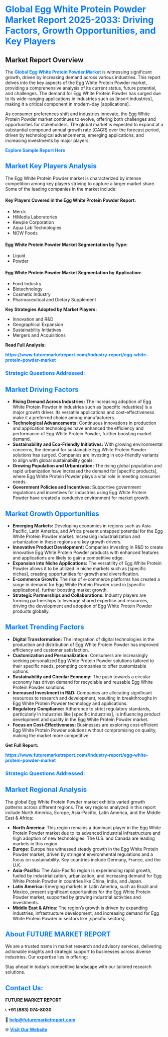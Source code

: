 <h1 style="color: #007BFF;">Global Egg White Protein Powder Market Report 2025-2033: Driving Factors, Growth Opportunities, and Key Players</h1>

<section id="overview">
<h2>Market Report Overview</h2>
<p>The <a href="https://www.futuremarketreport.com//industry-report/egg-white-protein-powder-market" style="color: #007BFF; text-decoration: none;"><strong>Global Egg White Protein Powder Market</strong></a> is witnessing significant growth, driven by increasing demand across various industries. This report delves into the key aspects of the Egg White Protein Powder market, providing a comprehensive analysis of its current status, future potential, and challenges. The demand for Egg White Protein Powder has surged due to its wide-ranging applications in industries such as [insert industries], making it a critical component in modern-day [applications].</p>
<p>As consumer preferences shift and industries innovate, the Egg White Protein Powder market continues to evolve, offering both challenges and opportunities for stakeholders. The global market is expected to expand at a substantial compound annual growth rate (CAGR) over the forecast period, driven by technological advancements, emerging applications, and increasing investments by major players.</p>
</section>

<section id="overview">
<p><a href="https://www.futuremarketreport.com//request-sample/reportId=52428" style="color: #007BFF; text-decoration: none;"><strong>Explore Sample Report Here</strong></a></p>
</section>

<section id="key-players">
<h2 style="color: #007BFF;">Market Key Players Analysis</h2>
<p>The Egg White Protein Powder market is characterized by intense competition among key players striving to capture a larger market share. Some of the leading companies in the market include:</p>
<h4>Key Players Covered in the Egg White Protein Powder Report:</h4>
<ul><li>Merck</li><li>HiMedia Laboratories</li><li>Kewpie Corporation</li><li>Aqua Lab Technologies</li><li>NOW Foods</li></ul>
<h4>Egg White Protein Powder Market Segmentation by Type:</h4>
<ul><li>Liquid</li><li>Powder</li></ul>

<h4>Egg White Protein Powder Market Segmentation by Application:</h4>
<ul><li>Food Industry</li><li>Biotechnology</li><li>Cosmetic Industry</li><li>Pharmaceutical and Dietary Supplement</li></ul>
<p><strong>Key Strategies Adopted by Market Players:</strong></p>
<ul>
<li>Innovation and R&D</li>
<li>Geographical Expansion</li>
<li>Sustainability Initiatives</li>
<li>Mergers and Acquisitions</li>
</ul>
</section>

<section>
<p><strong>Read Full Analysis: </strong></p><a href="https://www.futuremarketreport.com//industry-report/egg-white-protein-powder-market" style="color: #007BFF; text-decoration: none;"><strong>https://www.futuremarketreport.com//industry-report/egg-white-protein-powder-market</strong></a>
<h3 style="color: #007BFF;">Strategic Questions Addressed:</h3>
</section>

<section id="driving-factors">
<h2 style="color: #007BFF;">Market Driving Factors</h2>
<ul>
<li><strong>Rising Demand Across Industries:</strong> The increasing adoption of Egg White Protein Powder in industries such as [specific industries] is a major growth driver. Its versatile applications and cost-effectiveness make it a preferred choice among manufacturers.</li>
<li><strong>Technological Advancements:</strong> Continuous innovations in production and application technologies have enhanced the efficiency and performance of Egg White Protein Powder, further boosting market demand.</li>
<li><strong>Sustainability and Eco-Friendly Initiatives:</strong> With growing environmental concerns, the demand for sustainable Egg White Protein Powder solutions has surged. Companies are investing in eco-friendly variants to align with global sustainability goals.</li>
<li><strong>Growing Population and Urbanization:</strong> The rising global population and rapid urbanization have increased the demand for [specific products], where Egg White Protein Powder plays a vital role in meeting consumer needs.</li>
<li><strong>Government Policies and Incentives:</strong> Supportive government regulations and incentives for industries using Egg White Protein Powder have created a conducive environment for market growth.</li>
</ul>
</section>

<section id="growth-opportunities">
<h2 style="color: #007BFF;">Market Growth Opportunities</h2>
<ul>
<li><strong>Emerging Markets:</strong> Developing economies in regions such as Asia-Pacific, Latin America, and Africa present untapped potential for the Egg White Protein Powder market. Increasing industrialization and urbanization in these regions are key growth drivers.</li>
<li><strong>Innovative Product Development:</strong> Companies investing in R&D to create innovative Egg White Protein Powder products with enhanced features and applications are likely to gain a competitive edge.</li>
<li><strong>Expansion into Niche Applications:</strong> The versatility of Egg White Protein Powder allows it to be utilized in niche markets such as [specific niches], creating opportunities for growth and diversification.</li>
<li><strong>E-commerce Growth:</strong> The rise of e-commerce platforms has created a surge in demand for Egg White Protein Powder used in [specific applications], further boosting market growth.</li>
<li><strong>Strategic Partnerships and Collaborations:</strong> Industry players are forming partnerships to leverage shared expertise and resources, driving the development and adoption of Egg White Protein Powder products globally.</li>
</ul>
</section>

<section id="trending-factors">
<h2 style="color: #007BFF;">Market Trending Factors</h2>
<ul>
<li><strong>Digital Transformation:</strong> The integration of digital technologies in the production and distribution of Egg White Protein Powder has improved efficiency and customer satisfaction.</li>
<li><strong>Customization and Personalization:</strong> Consumers are increasingly seeking personalized Egg White Protein Powder solutions tailored to their specific needs, prompting companies to offer customizable options.</li>
<li><strong>Sustainability and Circular Economy:</strong> The push towards a circular economy has driven demand for recyclable and reusable Egg White Protein Powder solutions.</li>
<li><strong>Increased Investment in R&D:</strong> Companies are allocating significant resources to research and development, resulting in breakthroughs in Egg White Protein Powder technology and applications.</li>
<li><strong>Regulatory Compliance:</strong> Adherence to strict regulatory standards, particularly in industries like [specific industries], is influencing product development and quality in the Egg White Protein Powder market.</li>
<li><strong>Focus on Cost-Effectiveness:</strong> Businesses are exploring cost-efficient Egg White Protein Powder solutions without compromising on quality, making the market more competitive.</li>
</ul>
</section>

<section>
<p><strong>Get Full Report: </strong></p><a href="https://www.futuremarketreport.com//industry-report/egg-white-protein-powder-market" style="color: #007BFF; text-decoration: none;"><strong>https://www.futuremarketreport.com//industry-report/egg-white-protein-powder-market</strong></a>
<h3 style="color: #007BFF;">Strategic Questions Addressed:</h3>
</section>


<section id="regional-analysis">
<h2 style="color: #007BFF;">Market Regional Analysis</h2>
<p>The global Egg White Protein Powder market exhibits varied growth patterns across different regions. The key regions analyzed in this report include North America, Europe, Asia-Pacific, Latin America, and the Middle East & Africa:</p>
<ul>
<li><strong>North America:</strong> This region remains a dominant player in the Egg White Protein Powder market due to its advanced industrial infrastructure and high adoption of new technologies. The U.S. and Canada are leading markets in this region.</li>
<li><strong>Europe:</strong> Europe has witnessed steady growth in the Egg White Protein Powder market, driven by stringent environmental regulations and a focus on sustainability. Key countries include Germany, France, and the U.K.</li>
<li><strong>Asia-Pacific:</strong> The Asia-Pacific region is experiencing rapid growth, fueled by industrialization, urbanization, and increasing demand for Egg White Protein Powder in countries like China, India, and Japan.</li>
<li><strong>Latin America:</strong> Emerging markets in Latin America, such as Brazil and Mexico, present significant opportunities for the Egg White Protein Powder market, supported by growing industrial activities and investments.</li>
<li><strong>Middle East & Africa:</strong> The region’s growth is driven by expanding industries, infrastructure development, and increasing demand for Egg White Protein Powder in sectors like [specific sectors].</li>
</ul>
</section>

<footer>
<h2 style="color: #007BFF;">About FUTURE MARKET REPORT</h2>
<p>We are a trusted name in market research and advisory services, delivering actionable insights and strategic support to businesses across diverse industries. Our expertise lies in offering:</p>

<p>Stay ahead in today’s competitive landscape with our tailored research solutions.</p>

<h2 style="color: #007BFF;">Contact Us:</h2>
<p><strong>FUTURE MARKET REPORT</strong></p>
<p>📞 <strong>+91 (883) 074-8030</strong></p>
<p>📧 <strong><a href="mailto:help@futuremarketreport.com" style="color: #007BFF;">help@futuremarketreport.com</a></strong></p>
<p>🌐 <strong><a href="https://www.futuremarketreport.com/" style="color: #007BFF;">Visit Our Website</a></strong></p>
</footer>